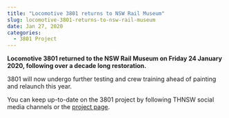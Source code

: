 ```yaml
---
title: "Locomotive 3801 returns to NSW Rail Museum"
slug: locomotive-3801-returns-to-nsw-rail-museum
date: Jan 27, 2020
categories:
  - 3801 Project
---
```



**Locomotive 3801 returned to the NSW Rail Museum on Friday 24 January 2020, following over a decade long restoration.**

3801 will now undergo further testing and crew training ahead of painting and relaunch this year.

You can keep up-to-date on the 3801 project by following THNSW social media channels or the [project page](https://www.thnsw.com.au/3801).
